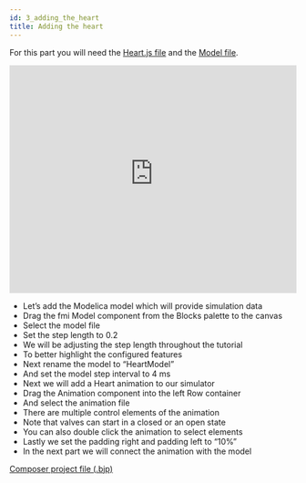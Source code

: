 ```yaml
---
id: 3_adding_the_heart
title: Adding the heart
---
```


For this part you will need the <a href="../examples/pvloops/Heart.js" download>Heart.js file</a> and the <a href="../examples/pvloops/CardiovascularModelBodylightCardiovascularBodyLight_CardioVascular.zip" download>Model file</a>.

<iframe src="https://www.youtube-nocookie.com/embed/Huofn7gwGm0" frameBorder="0" width="100%" height="400px" allow="accelerometer; autoplay; encrypted-media; gyroscope; picture-in-picture" allowFullScreen></iframe>


* Let’s add the Modelica model which will provide simulation data
* Drag the fmi Model component from the Blocks palette to the canvas
* Select the model file
* Set the step length to 0.2
* We will be adjusting the step length throughout the tutorial
* To better highlight the configured features
* Next rename the model to “HeartModel”
* And set the model step interval to 4 ms
* Next we will add a Heart animation to our simulator
* Drag the Animation component into the left Row container
* And select the animation file
* There are multiple control elements of the animation
* Note that valves can start in a closed or an open state
* You can also double click the animation to select elements
* Lastly we set the padding right and padding left to “10%”
* In the next part we will connect the animation with the model

[Composer project file (.bjp)](../examples/pvloops/2.bjp)
